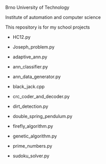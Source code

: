 Brno University of Technology

Institute of automation and computer science

This repository is for my school projects

- HC12.py

- Joseph_problem.py

- adaptive_ann.py

- ann_classifier.py

- ann_data_generator.py

- black_jack.cpp

- crc_coder_and_decoder.py

- dirt_detection.py

- double_spring_pendulum.py

- firefly_algorithm.py

- genetic_algorithm.py

- prime_numbers.py

- sudoku_solver.py
